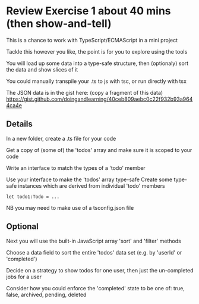 Review Exercise 1
about 40 mins (then show-and-tell)
=================

This is a chance to work with TypeScript/ECMAScript in a mini project

Tackle this however you like, the point is for you to explore using the tools

You will load up some data into a type-safe structure, then (optionaly) sort the data and show slices of it

You could manually transpile your .ts to js with tsc, or run directly with tsx

The JSON data is in the gist here: (copy a fragment of this data)
https://gist.github.com/doingandlearning/40ceb809aebc0c22f932b93a9644ca4e

## Details

In a new folder, create a .ts file for your code

Get a copy of (some of) the 'todos' array and make sure it is scoped to your code

Write an interface to match the types of a 'todo' member

Use your interface to make the 'todos' array type-safe
Create some type-safe instances which are derived from individual 'todo' members

    let todo1:Todo = ...

NB you may need to make use of a tsconfig.json file

## Optional

Next you will use the built-in JavaScript array 'sort' and 'filter' methods

Choose a data field to sort the entire 'todos' data set (e.g. by 'userId' or 'completed')

Decide on a strategy to show todos for one user, then just the un-completed jobs for a user

Consider how you could enforce the 'completed' state to be one of:
true, false, archived, pending, deleted
